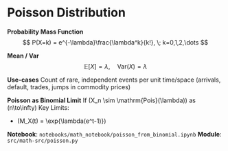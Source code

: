 # Poisson Distribution

**Probability Mass Function**
$$
P(X=k) = e^{-\lambda}\frac{\lambda^k}{k!}, \; k=0,1,2,\dots
$$

**Mean / Var**
$$
\mathbb{E}[X] = \lambda,\quad \mathrm{Var}(X)=\lambda 
$$

**Use-cases**
Count of rare, independent events per unit time/space (arrivals, default, trades, jumps in commodity prices)

**Poisson as Binomial Limit**
If \(X_n \sim \mathrm{Pois}(\lambda)\) as \(n\to\infty\)
Key Limits:
- \(M_X(t) = \exp\{\lambda(e^t-1)\}\)

**Notebook**: `notebooks/math_notebook/poisson_from_binomial.ipynb`
**Module**: `src/math-src/poisson.py`